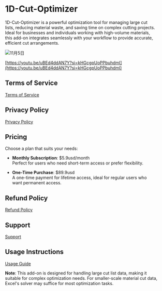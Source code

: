 # 1D-Cut-Optimizer
1D-Cut-Optimizer is a powerful optimization tool for managing large cut lists, reducing material waste, and saving time on complex cutting projects. Ideal for businesses and individuals working with high-volume materials, this add-on integrates seamlessly with your workflow to provide accurate, efficient cut arrangements.

![11月5日](https://github.com/user-attachments/assets/eddc897a-1f95-496d-b4e4-4c92872b49a1)

[https://youtu.be/uBEd4ddAN7Y?si=kHGcgpUoPPbuhdmI](https://youtu.be/uBEd4ddAN7Y?si=kHGcgpUoPPbuhdmI)

## Terms of Service
[Terms of Service](https://kai-flexi.github.io/1D-Cut-Optimizer/terms-of-service)

## Privacy Policy
[Privacy Policy](https://kai-flexi.github.io/1D-Cut-Optimizer/privacy-policy)

## Pricing

Choose a plan that suits your needs:

- **Monthly Subscription**: $5.9usd/month  
  Perfect for users who need short-term access or prefer flexibility.

- **One-Time Purchase**: $89.9usd  
  A one-time payment for lifetime access, ideal for regular users who want permanent access.

## Refund Policy
[Refund Policy](https://kai-flexi.github.io/1D-Cut-Optimizer/refund-policy)

## Support
[Support](https://kai-flexi.github.io/1D-Cut-Optimizer/support)

## Usage Instructions
[Usage Guide](https://kai-flexi.github.io/1D-Cut-Optimizer/usage)

**Note**: This add-on is designed for handling large cut list data, making it suitable for complex optimization needs. For smaller-scale material cut data, Excel's solver may suffice for most optimization tasks.
